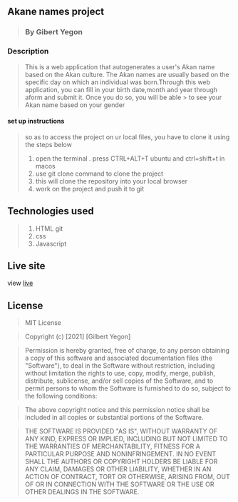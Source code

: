 ## Akane names project
> ### By Gibert Yegon
### Description
> This is a web application that autogenerates a user's Akan name based on the Akan culture. The Akan names are usually based on the specific day on which an 
>  individual was born.Through this web application, you can fill in your birth date,month and year through aform and submit it. Once you do so, you will be able > to see your Akan name based on your gender
#### set up instructions
> so as to access the project on ur local files, you have to clone it using the steps below 
> 1. open the terminal . press CTRL+ALT+T ubuntu and ctrl+shift+t in macos
> 2. use git clone command to clone the project
> 3. this will clone the repository into your local browser
> 4. work on the project and push it to git


## Technologies used
> 1. HTML git
> 2. css
> 3. Javascript

## Live site
view [live](https://gilbertyegon.github.io/Akanes-names-project/)

## License
  
> MIT License

> Copyright (c) [2021] [Gilbert Yegon]

> Permission is hereby granted, free of charge, to any person obtaining a copy
> of this software and associated documentation files (the "Software"), to deal
> in the Software without restriction, including without limitation the rights
> to use, copy, modify, merge, publish, distribute, sublicense, and/or sell
> copies of the Software, and to permit persons to whom the Software is
> furnished to do so, subject to the following conditions:

> The above copyright notice and this permission notice shall be included in all
> copies or substantial portions of the Software.

> THE SOFTWARE IS PROVIDED "AS IS", WITHOUT WARRANTY OF ANY KIND, EXPRESS OR
> IMPLIED, INCLUDING BUT NOT LIMITED TO THE WARRANTIES OF MERCHANTABILITY,
> FITNESS FOR A PARTICULAR PURPOSE AND NONINFRINGEMENT. IN NO EVENT SHALL THE
> AUTHORS OR COPYRIGHT HOLDERS BE LIABLE FOR ANY CLAIM, DAMAGES OR OTHER
> LIABILITY, WHETHER IN AN ACTION OF CONTRACT, TORT OR OTHERWISE, ARISING FROM,
> OUT OF OR IN CONNECTION WITH THE SOFTWARE OR THE USE OR OTHER DEALINGS IN THE
> SOFTWARE.
